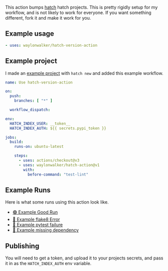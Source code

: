 This action bumps [hatch](https://hatch.pypa.io/latest/version/) hatch
projects.  This is pretty rigidly setup for my workflow, and is not likely to
work for everyone.  If you want something different, fork it and make it work
for you.

## Example usage

``` yaml
- uses: waylonwalker/hatch-version-action
```

## Example project

I made an [example project](https://github.com/WaylonWalker/hatch-version-action-example/actions/workflows/main.yml) with `hatch new` and added this example workflow.

``` yaml
name: Use hatch-version-action

on:
  push:
    branches: [ "*" ]

  workflow_dispatch:

env:
  HATCH_INDEX_USER: __token__
  HATCH_INDEX_AUTH: ${{ secrets.pypi_token }}

jobs:
  build:
    runs-on: ubuntu-latest

    steps:
      - uses: actions/checkout@v3
      - uses: waylonwalker/hatch-action@v1
        with:
          before-command: "test-lint"
```

## Example Runs

Here is what  some runs using this action look like.

* [🟢 Example Good Run](https://github.com/WaylonWalker/hatch-version-action-example/actions/runs/2975837348)
* [🔴 Example flake8 Error](https://github.com/WaylonWalker/hatch-version-action-example/actions/runs/2975842403)
* [🔴 Example pytest failure](https://github.com/WaylonWalker/hatch-version-action-example/actions/runs/2975846813)
* [🔴 Example missing dependency](https://github.com/WaylonWalker/hatch-version-action-example/actions/runs/2975866133)

## Publishing

You will need to get a token, and upload it to your projects secrets, and pass it in as the `HATCH_INDEX_AUTH` env variable.
